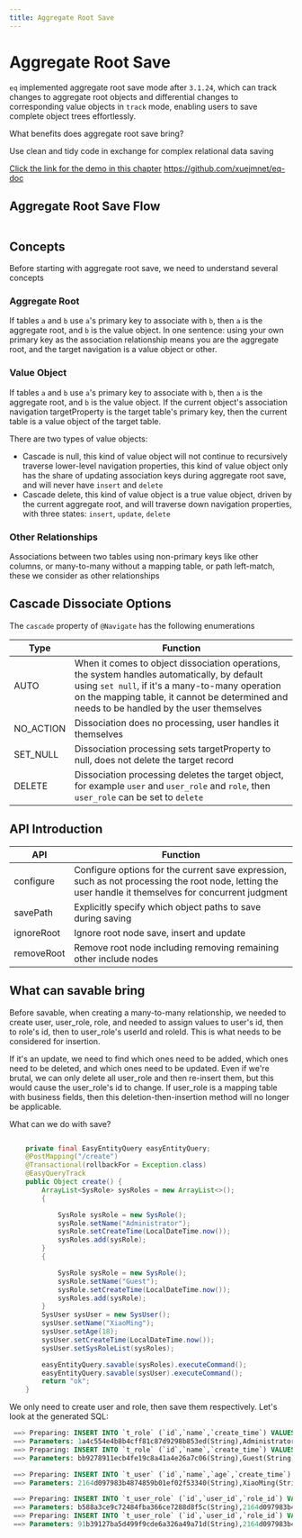 ```yaml
---
title: Aggregate Root Save
---
```


# Aggregate Root Save

`eq` implemented aggregate root save mode after `3.1.24`, which can track changes to aggregate root objects and differential changes to corresponding value objects in `track` mode, enabling users to save complete object trees effortlessly.

What benefits does aggregate root save bring?

Use clean and tidy code in exchange for complex relational data saving


[Click the link for the demo in this chapter](https://github.com/xuejmnet/eq-doc) https://github.com/xuejmnet/eq-doc

## Aggregate Root Save Flow

<img  :src="$withBase('/images/save-flow.png')">



## Concepts
Before starting with aggregate root save, we need to understand several concepts

### Aggregate Root
If tables `a` and `b` use `a`'s primary key to associate with `b`, then `a` is the aggregate root, and `b` is the value object.
In one sentence: using your own primary key as the association relationship means you are the aggregate root, and the target navigation is a value object or other.

### Value Object
If tables `a` and `b` use `a`'s primary key to associate with `b`, then `a` is the aggregate root, and `b` is the value object.
If the current object's association navigation targetProperty is the target table's primary key, then the current table is a value object of the target table.

There are two types of value objects:
- Cascade is null, this kind of value object will not continue to recursively traverse lower-level navigation properties, this kind of value object only has the share of updating association keys during aggregate root save, and will never have `insert` and `delete`
- Cascade delete, this kind of value object is a true value object, driven by the current aggregate root, and will traverse down navigation properties, with three states: `insert`, `update`, `delete`


### Other Relationships

Associations between two tables using non-primary keys like other columns, or many-to-many without a mapping table, or path left-match, these we consider as other relationships

## Cascade Dissociate Options
The `cascade` property of `@Navigate` has the following enumerations

Type  | Function  
---  | --- 
AUTO  | When it comes to object dissociation operations, the system handles automatically, by default using `set null`, if it's a many-to-many operation on the mapping table, it cannot be determined and needs to be handled by the user themselves
NO_ACTION  | Dissociation does no processing, user handles it themselves
SET_NULL  | Dissociation processing sets targetProperty to null, does not delete the target record
DELETE | Dissociation processing deletes the target object, for example `user` and `user_role` and `role`, then `user_role` can be set to `delete`

## API Introduction

API  | Function  
---  | --- 
configure  | Configure options for the current save expression, such as not processing the root node, letting the user handle it themselves for concurrent judgment
savePath  | Explicitly specify which object paths to save during saving
ignoreRoot | Ignore root node save, insert and update
removeRoot | Remove root node including removing remaining other include nodes

## What can savable bring

Before savable, when creating a many-to-many relationship, we needed to create user, user_role, role, and needed to assign values to user's id, then to role's id, then to user_role's userId and roleId. This is what needs to be considered for insertion.

If it's an update, we need to find which ones need to be added, which ones need to be deleted, and which ones need to be updated. Even if we're brutal, we can only delete all user_role and then re-insert them, but this would cause the user_role's id to change. If user_role is a mapping table with business fields, then this deletion-then-insertion method will no longer be applicable.

What can we do with save?
```java

    private final EasyEntityQuery easyEntityQuery;
    @PostMapping("/create")
    @Transactional(rollbackFor = Exception.class)
    @EasyQueryTrack
    public Object create() {
        ArrayList<SysRole> sysRoles = new ArrayList<>();
        {

            SysRole sysRole = new SysRole();
            sysRole.setName("Administrator");
            sysRole.setCreateTime(LocalDateTime.now());
            sysRoles.add(sysRole);
        }
        {

            SysRole sysRole = new SysRole();
            sysRole.setName("Guest");
            sysRole.setCreateTime(LocalDateTime.now());
            sysRoles.add(sysRole);
        }
        SysUser sysUser = new SysUser();
        sysUser.setName("XiaoMing");
        sysUser.setAge(18);
        sysUser.setCreateTime(LocalDateTime.now());
        sysUser.setSysRoleList(sysRoles);

        easyEntityQuery.savable(sysRoles).executeCommand();
        easyEntityQuery.savable(sysUser).executeCommand();
        return "ok";
    }
```

We only need to create user and role, then save them respectively. Let's look at the generated SQL:
```sql
 ==> Preparing: INSERT INTO `t_role` (`id`,`name`,`create_time`) VALUES (?,?,?)
 ==> Parameters: 1a4c554e4b8b4cff81c87d9298b853ed(String),Administrator(String),2025-09-11T22:35:31.143878(LocalDateTime)
 ==> Preparing: INSERT INTO `t_role` (`id`,`name`,`create_time`) VALUES (?,?,?)
 ==> Parameters: bb9278911ecb4fe19c8a41a4e26a7c06(String),Guest(String),2025-09-11T22:35:31.143909(LocalDateTime)

 ==> Preparing: INSERT INTO `t_user` (`id`,`name`,`age`,`create_time`) VALUES (?,?,?,?)
 ==> Parameters: 2164d097983b4874859b01ef02f53340(String),XiaoMing(String),18(Integer),2025-09-11T22:35:31.143932(LocalDateTime)

 ==> Preparing: INSERT INTO `t_user_role` (`id`,`user_id`,`role_id`) VALUES (?,?,?)
 ==> Parameters: b588a3ce9c72484fba366ce7288d8f5c(String),2164d097983b4874859b01ef02f53340(String),1a4c554e4b8b4cff81c87d9298b853ed(String)
 ==> Preparing: INSERT INTO `t_user_role` (`id`,`user_id`,`role_id`) VALUES (?,?,?)
 ==> Parameters: 91b39127ba5d499f9cde6a326a49a71d(String),2164d097983b4874859b01ef02f53340(String),bb9278911ecb4fe19c8a41a4e26a7c06(String)
```

<!-- 

### Example One-to-Many
```java
public class SysUser{
    @Column(primaryKey = true)
    private String id;
    private String name;

    /**
     * Number of bank cards owned by user
     */
    @Navigate(value = RelationTypeEnum.OneToMany, selfProperty = {"id"}, targetProperty = {"uid"},partitionOrder = PartitionOrderEnum.IGNORE)
    private List<SysBankCard> bankCards;

}
```
`SysUser` and `SysBankCard` are one-to-many, and `selfProperty = {"id"}` is the primary key, so we consider `SysBankCard` to be a value object of `SysUser`. So if you construct `SysBankCard` when building `SysUser`, they will be added or modified together.

```java

        SysUser sysUser = new SysUser();
        sysUser.setPhone("....");
        SysBankCard sysBankCard = new SysBankCard();
        sysBankCard.setCode("....");

        SysBank sysBank = new SysBank();
        sysBank.setName("....");
        sysBankCard.setBank(sysBank);

        sysUser.setBankCards(Arrays.asList(sysBankCard));

        //This writing will error because SysBankCard has an aggregate root, then it will assign the association property bankId of this aggregate root, but because it's initialized, sysBank doesn't have an id yet and will error
//        easyEntityQuery.savable(sysUser).executeCommand();

        try(Transaction transaction = easyEntityQuery.beginTransaction()){
            easyEntityQuery.savable(sysBank).executeCommand();
            easyEntityQuery.savable(sysUser).executeCommand();
            transaction.commit();
        }
```
We need to save `sysBank` first. During insertion, the `id` will be written back, then when `savable(sysUser)`, the aggregate root association property will be written back.

### Example Many-to-One
```java

public class SysBankCard {
    @Column(primaryKey = true)
    private String id;
    private String uid;
    /**
     * Bank card number
     */
    private String code;

    /**
     * Bank to which it belongs
     */
    @Navigate(value = RelationTypeEnum.ManyToOne, selfProperty = {"bankId"}, targetProperty = {"id"})
    private SysBank bank;

    /**
     * User to which it belongs
     */
    @Navigate(value = RelationTypeEnum.ManyToOne, selfProperty = {"uid"}, targetProperty = {"id"})
    private SysUser user;
}

```

`SysBankCard` and `SysBank` are many-to-one, `SysBankCard` and `SysUser` are also many-to-one. When constructing `SysBankCard`, since both `SysBank` and `SysUser` are aggregate roots of `SysBankCard`, savable(new SysBankCard()) will only get the association relationship values of the aggregate roots and assign them to the current `SysBankCard`, even if `SysBankCard` has corresponding `SysBank` or `SysUser` added.
During `savable(new SysBankCard())`, only `SysBankCard` itself will be saved.
```java

        SysBankCard sysBankCard = new SysBankCard();
        sysBankCard.setCode("....");
        SysUser sysUser = easyEntityQuery.queryable(SysUser.class)
                .whereById("123").singleNotNull();
        sysBankCard.setUser(sysUser);

        //Save after opening transaction
        //This save will only add sysBankCard and will assign sysUser's id to sysBankCard's uid field
        easyEntityQuery.savable(sysBankCard).executeCommand();
```

### Many-to-Many
Many-to-many is a relatively special association relationship.

First, users need to understand whether this many-to-many mapping table has business fields, that is, business fields other than association relationships, primary keys, and creation time and other general fields.

Users need to explicitly tell the framework whether to handle the mapping table during many-to-many save. If there are extra business fields, automatic save is not possible and users need to handle manually, or add an additional one-to-many relationship between the current table and the mapping table.
```java

@Data
@EntityProxy
@Table("m8_user")
@FieldNameConstants
public class M8User implements ProxyEntityAvailable<M8User , M8UserProxy> {
    @Column(primaryKey = true)
    private String id;
    private String name;
    private Integer age;
    private LocalDateTime createTime;

    @Navigate(value = RelationTypeEnum.ManyToMany,
            selfProperty = {M8User.Fields.id},
            selfMappingProperty = {M8UserRole.Fields.userId},
            mappingClass = M8UserRole.class,
            targetProperty = {M8Role.Fields.id},
            targetMappingProperty = {M8UserRole.Fields.roleId}, cascade = CascadeTypeEnum.DELETE)//Set as value object then it will automatically handle the mapping table
    private List<M8Role> roles;
}



        M8User m8User = easyEntityQuery.queryable(M8User.class)
                .includes(m -> m.roles())
                .singleNotNull();
        List<M8Role> list = easyEntityQuery.queryable(M8Role.class)
                .where(m -> {
                })
                .toList();
        m8User.getRoles().remove(0);
        m8User.getRoles().addAll(list);


        try(Transaction transaction = easyEntityQuery.beginTransaction()){
            easyEntityQuery.savable(m8User).executeCommand();//Automatically remove one UserRole and add the same number of UserRole as the list
            transaction.commit();
        }
```

If there are business fields, please change cascade to `cascade = CascadeTypeEnum.NO_ACTION`, then separately create navigation for `User` and `UserRole`

```java

@Data
@EntityProxy
@Table("m8_user")
@FieldNameConstants
public class M8User implements ProxyEntityAvailable<M8User, M8UserProxy> {
    @Column(primaryKey = true)
    private String id;
    private String name;
    private Integer age;
    private LocalDateTime createTime;

    @Navigate(value = RelationTypeEnum.ManyToMany,
            selfProperty = {M8User.Fields.id},
            selfMappingProperty = {M8UserRole.Fields.userId},
            mappingClass = M8UserRole.class,
            targetProperty = {M8Role.Fields.id},
            targetMappingProperty = {M8UserRole.Fields.roleId}, cascade = CascadeTypeEnum.NO_ACTION)
    private List<M8Role> roles;

    /**
     * Add a navigation input because M8UserRole has business fields
     **/
    @Navigate(value = RelationTypeEnum.OneToMany, selfProperty = {M8User.Fields.id}, targetProperty = {M8UserRole.Fields.userId})
    private List<M8UserRole> m8UserRoleList;
}


M8User user=new M8User()
M8UserRole userRole=new M8UserRole() 
userRole.setBusiness("XXXXX");
user.setM8UserRoleList(Arrays.asList(userRole))


try(Transaction transaction = easyEntityQuery.beginTransaction()){
    easyEntityQuery.savable(user).executeCommand();
    transaction.commit();
}
``` -->

